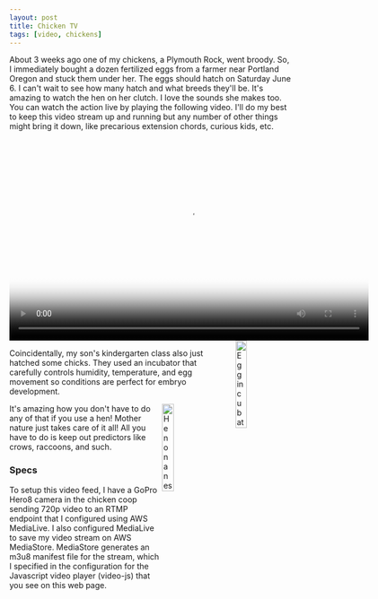 ```yaml
---
layout: post
title: Chicken TV
tags: [video, chickens]
---
```


About 3 weeks ago one of my chickens, a Plymouth Rock, went broody. So, I immediately bought a dozen fertilized eggs from a farmer near Portland Oregon and stuck them under her. The eggs should hatch on Saturday June 6. I can't wait to see how many hatch and what breeds they'll be. It's amazing to watch the hen on her clutch. I love the sounds she makes too. You can watch the action live by playing the following video. I'll do my best to keep this video stream up and running but any number of other things might bring it down, like precarious extension chords, curious kids, etc.

<!-- CSS  -->
<link href="https://vjs.zencdn.net/7.2.3/video-js.css" rel="stylesheet">
<!-- HTML -->
<video id='chicken-tv' class="video-js vjs-default-skin" width="640" height="360" poster="http://iandow.github.io/img/chicken_tv_poster.png" controls>
<source type="application/x-mpegURL" src="https://hctigsi3ocwd57.data.mediastore.us-east-1.amazonaws.com/Ian_gopro_test_a/main_720p30.m3u8">
</video>

<!-- Add a placeholder for the Twitch embed -->
<div id="twitch-embed"></div>
<!-- Load the Twitch embed script -->
<script src="https://embed.twitch.tv/embed/v1.js"></script>
<!-- Create a Twitch.Embed object. This will render within the placeholder div -->
<script type="text/javascript">
  new Twitch.Embed("twitch-embed", {
    channel: "iandownard"
  });
</script>

<img src="http://iandow.github.io/img/chicken_incubator.jpg" width="20%" style="margin-left: 15px" align="right" alt="Egg incubator">

Coincidentally, my son's kindergarten class also just hatched some chicks. They used an incubator that carefully controls humidity, temperature, and egg movement so conditions are perfect for embryo development. 

<img src="http://iandow.github.io/img/chicken_tv_poster.png" width="20%" style="margin-right: 15px" align="right" alt="Hen on a nest">

It's amazing how you don't have to do any of that if you use a hen! Mother nature just takes care of it all! All you have to do is keep out predictors like crows, raccoons, and such.


### Specs

To setup this video feed, I have a GoPro Hero8 camera in the chicken coop sending 720p video to an RTMP endpoint that I configured using AWS MediaLive. I also configured MediaLive to save my video stream on AWS MediaStore. MediaStore generates an m3u8 manifest file for the stream, which I specified in the configuration for the Javascript video player (video-js) that you see on this web page.

<!-- JS code -->
<!-- If you'd like to support IE8 (for Video.js versions prior to v7) -->
<script src="https://vjs.zencdn.net/ie8/ie8-version/videojs-ie8.min.js"></script>
<script src="https://cdnjs.cloudflare.com/ajax/libs/videojs-contrib-hls/5.14.1/videojs-contrib-hls.js"></script>
<script src="https://vjs.zencdn.net/7.2.3/video.js"></script>

<script>
var player = videojs('hls-example');
player.play();
</script>
